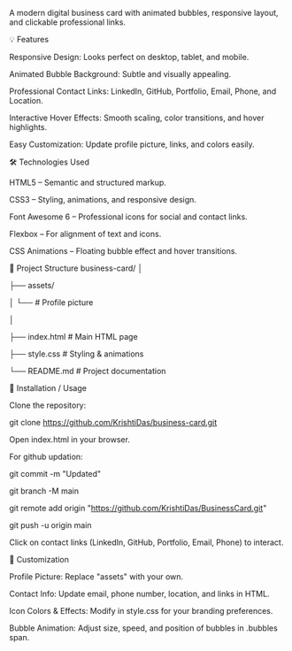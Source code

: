 A modern digital business card with animated bubbles, responsive layout, and clickable professional links.

💡 Features

Responsive Design: Looks perfect on desktop, tablet, and mobile.

Animated Bubble Background: Subtle and visually appealing.

Professional Contact Links: LinkedIn, GitHub, Portfolio, Email, Phone, and Location.

Interactive Hover Effects: Smooth scaling, color transitions, and hover highlights.

Easy Customization: Update profile picture, links, and colors easily.

🛠 Technologies Used

HTML5 – Semantic and structured markup.

CSS3 – Styling, animations, and responsive design.

Font Awesome 6 – Professional icons for social and contact links.

Flexbox – For alignment of text and icons.

CSS Animations – Floating bubble effect and hover transitions.

📁 Project Structure
business-card/
│

├── assets/

│   └──  # Profile picture

│

├── index.html                              # Main HTML page

├── style.css                               # Styling & animations

└── README.md                               # Project documentation


🚀 Installation / Usage

Clone the repository:

git clone https://github.com/KrishtiDas/business-card.git

Open index.html in your browser.

For github updation:

git commit -m "Updated" 

git branch -M main

git remote add origin "https://github.com/KrishtiDas/BusinessCard.git"

git push -u origin main

Click on contact links (LinkedIn, GitHub, Portfolio, Email, Phone) to interact.

🎨 Customization

Profile Picture: Replace "assets" with your own.

Contact Info: Update email, phone number, location, and links in HTML.

Icon Colors & Effects: Modify in style.css for your branding preferences.

Bubble Animation: Adjust size, speed, and position of bubbles in .bubbles span.
